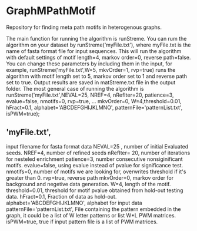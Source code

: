 # GraphMPathMotif
Repository for finding meta path motifs in heterogenous graphs. 

The main function for running the algorithm is runStreme. You can rum the algorithm on your dataset by runStreme('myFile.txt'), where myFile.txt is the name of fasta format file for input sequences. This will run the algorithm with default settings of motif length=4, markov order=0, reverse path=false. You can change these parameters  by including them in the input, for example,  runStreme('myFile.txt',W=5, mkvOrder=1, rvp=true) runs the algorithm with motif length set to 5,  markov order set to 1 and reverse path set to true. Output results are saved in matStreme.txt file in the output folder. The most general case of running the algorithm is 
runStreme('myFile.txt',NEVAL=25, NREF=4, nRefIter=20, patience=3, evalue=false, nmotifs=0, rvp=true, ...
    mkvOrder=0, W=4,threshold=0.01, hFract=0.1, alphabet='ABCDEFGHIJKLMNO', patternFile='patternList.txt', isPWM=true);
    
  ## 'myFile.txt', 
  input filename for fasta format data
  NEVAL=25 , number of initial Evaluated seeds.
  NREF=4, number of refined seeds
  nRefIter= 20, number of iterations for nesteled enrichment 
  patience=3, number consecutive nonsiginificant motifs. 
  evalue=false, using evalue instead of pvalue for significance test. 
  nmotifs=0, number of motifs we are looking for, overwrites threshold if it's greater than 0. 
  rvp=true, reverse path 
  mkvOrder=0, markov order for background and negetive data generation.
  W=4, length of the motif. 
  threshold=0.01, threshold for motif pvalue obtained from hold-out testing data. 
  hFract=0.1, Fraction of data as hold-out.
  alphabet='ABCDEFGHIJKLMNO', alphabet for input data
  patternFile='patternList.txt', File containing the pattern embedded in the graph, it could be a list of W letter patterns or list W*L PWM matrices.  
  isPWM=true, true if input pattern file is a list of PWM matrices. 
    
    
    
    
